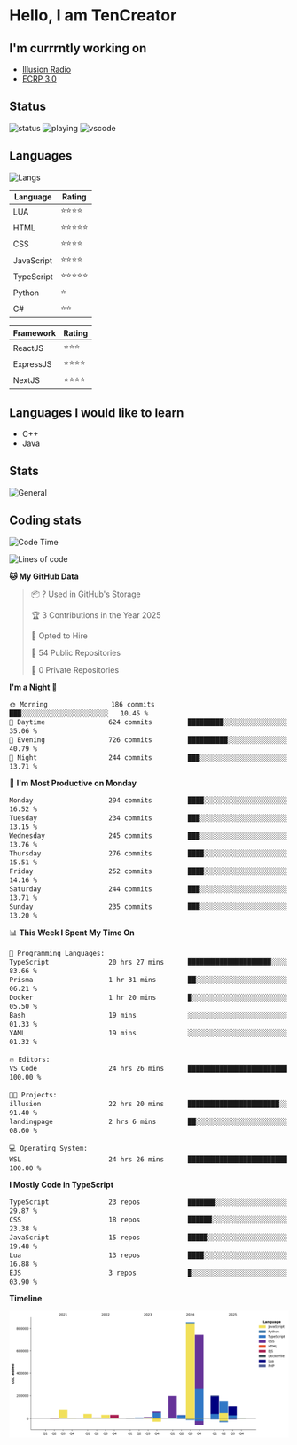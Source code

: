 # Hello, I am TenCreator

## I'm currrntly working on
- [Illusion Radio](https://illusionradio.co.uk/)
- [ECRP 3.0](http://github.com/Emerald-Coast-Roleplay/)

## Status
![status](https://api.statusbadges.me/badge/status/518334475038359555?simple=true&style=for-the-badge)
![playing](https://api.statusbadges.me/badge/playing/518334475038359555?style=for-the-badge)
![vscode](https://api.statusbadges.me/badge/vscode/518334475038359555?style=for-the-badge)

## Languages
![Langs](https://github-readme-stats.vercel.app/api/top-langs/?username=tencreator&layout=compact&theme=radical)


|Language|Rating|
|--------|------|
|LUA|⭐️⭐️⭐️⭐️|
|HTML|⭐️⭐️⭐️⭐️⭐️|
|CSS|⭐️⭐️⭐️⭐️|
|JavaScript|⭐️⭐️⭐️⭐️|
|TypeScript|⭐️⭐️⭐️⭐️⭐️|
|Python|⭐️|
|C#|⭐️⭐️ |

|Framework|Rating|
|--------|------|
|ReactJS|⭐️⭐️⭐|
|ExpressJS|⭐️⭐️⭐️⭐️|
|NextJS|⭐️⭐️⭐⭐️|

## Languages I would like to learn
- C++
- Java

## Stats
![General](https://github-readme-stats.vercel.app/api?username=tencreator&show_icons=true&theme=radical)

## Coding stats

<!--START_SECTION:waka-->
![Code Time](http://img.shields.io/badge/Code%20Time-362%20hrs%2025%20mins-blue)

![Lines of code](https://img.shields.io/badge/From%20Hello%20World%20I%27ve%20Written-1.9%20million%20lines%20of%20code-blue)

**🐱 My GitHub Data** 

> 📦 ? Used in GitHub's Storage 
 > 
> 🏆 3 Contributions in the Year 2025
 > 
> 💼 Opted to Hire
 > 
> 📜 54 Public Repositories 
 > 
> 🔑 0 Private Repositories 
 > 
**I'm a Night 🦉** 

```text
🌞 Morning                186 commits         ███░░░░░░░░░░░░░░░░░░░░░░   10.45 % 
🌆 Daytime                624 commits         █████████░░░░░░░░░░░░░░░░   35.06 % 
🌃 Evening                726 commits         ██████████░░░░░░░░░░░░░░░   40.79 % 
🌙 Night                  244 commits         ███░░░░░░░░░░░░░░░░░░░░░░   13.71 % 
```
📅 **I'm Most Productive on Monday** 

```text
Monday                   294 commits         ████░░░░░░░░░░░░░░░░░░░░░   16.52 % 
Tuesday                  234 commits         ███░░░░░░░░░░░░░░░░░░░░░░   13.15 % 
Wednesday                245 commits         ███░░░░░░░░░░░░░░░░░░░░░░   13.76 % 
Thursday                 276 commits         ████░░░░░░░░░░░░░░░░░░░░░   15.51 % 
Friday                   252 commits         ████░░░░░░░░░░░░░░░░░░░░░   14.16 % 
Saturday                 244 commits         ███░░░░░░░░░░░░░░░░░░░░░░   13.71 % 
Sunday                   235 commits         ███░░░░░░░░░░░░░░░░░░░░░░   13.20 % 
```


📊 **This Week I Spent My Time On** 

```text
💬 Programming Languages: 
TypeScript               20 hrs 27 mins      █████████████████████░░░░   83.66 % 
Prisma                   1 hr 31 mins        ██░░░░░░░░░░░░░░░░░░░░░░░   06.21 % 
Docker                   1 hr 20 mins        █░░░░░░░░░░░░░░░░░░░░░░░░   05.50 % 
Bash                     19 mins             ░░░░░░░░░░░░░░░░░░░░░░░░░   01.33 % 
YAML                     19 mins             ░░░░░░░░░░░░░░░░░░░░░░░░░   01.32 % 

🔥 Editors: 
VS Code                  24 hrs 26 mins      █████████████████████████   100.00 % 

🐱‍💻 Projects: 
illusion                 22 hrs 20 mins      ███████████████████████░░   91.40 % 
landingpage              2 hrs 6 mins        ██░░░░░░░░░░░░░░░░░░░░░░░   08.60 % 

💻 Operating System: 
WSL                      24 hrs 26 mins      █████████████████████████   100.00 % 
```

**I Mostly Code in TypeScript** 

```text
TypeScript               23 repos            ███████░░░░░░░░░░░░░░░░░░   29.87 % 
CSS                      18 repos            ██████░░░░░░░░░░░░░░░░░░░   23.38 % 
JavaScript               15 repos            █████░░░░░░░░░░░░░░░░░░░░   19.48 % 
Lua                      13 repos            ████░░░░░░░░░░░░░░░░░░░░░   16.88 % 
EJS                      3 repos             █░░░░░░░░░░░░░░░░░░░░░░░░   03.90 % 
```



**Timeline**

![Lines of Code chart](https://raw.githubusercontent.com/tencreator/tencreator/main/assets/bar_graph.png)


<!--END_SECTION:waka-->
